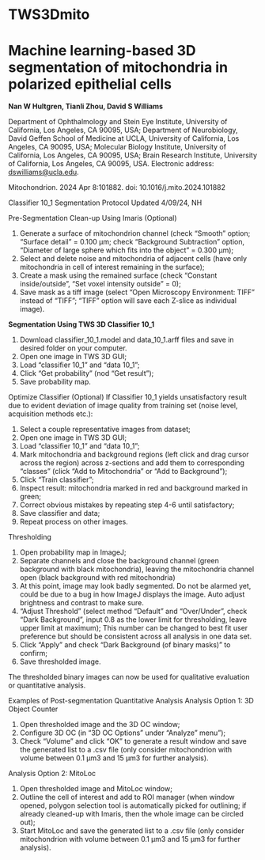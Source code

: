 # TWS3Dmito
# Machine learning-based 3D segmentation of mitochondria in polarized epithelial cells
**Nan W Hultgren, Tianli Zhou, David S Williams**

Department of Ophthalmology and Stein Eye Institute, University of California, Los Angeles, CA 90095, USA; Department of Neurobiology, David Geffen School of Medicine at UCLA, University of California, Los Angeles, CA 90095, USA; Molecular Biology Institute, University of California, Los Angeles, CA 90095, USA; Brain Research Institute, University of California, Los Angeles, CA 90095, USA. Electronic address: dswilliams@ucla.edu.

Mitochondrion. 2024 Apr 8:101882. doi: 10.1016/j.mito.2024.101882

Classifier 10_1 Segmentation Protocol
Updated 4/09/24, NH

Pre-Segmentation Clean-up Using Imaris (Optional)
1.	Generate a surface of mitochondrion channel (check “Smooth” option; “Surface detail” = 0.100 µm; check “Background Subtraction” option, “Diameter of large sphere which fits into the object” = 0.300 µm); 
2.	Select and delete noise and mitochondria of adjacent cells (have only mitochondria in cell of interest remaining in the surface);
3.	Create a mask using the remained surface (check “Constant inside/outside”, “Set voxel intensity outside” = 0);
4.	Save mask as a tiff image (select “Open Microscopy Environment: TIFF” instead of “TIFF”; “TIFF” option will save each Z-slice as individual image).

**Segmentation Using TWS 3D Classifier 10_1**
1.	Download classifier_10_1.model and data_10_1.arff files and save in desired folder on your computer.
2.	Open one image in TWS 3D GUI;
3.	Load “classifier 10_1” and “data 10_1”;
4.	Click “Get probability” (nod “Get result”);
5.	Save probability map.

Optimize Classifier (Optional)
If Classifier 10_1 yields unsatisfactory result due to evident deviation of image quality from training set (noise level, acquisition methods etc.):
1.	Select a couple representative images from dataset;
2.	Open one image in TWS 3D GUI;
3.	Load “classifier 10_1” and “data 10_1”;
4.	Mark mitochondria and background regions (left click and drag cursor across the region) across z-sections and add them to corresponding “classes” (click “Add to Mitochondria” or “Add to Background”);
5.	Click “Train classifier”;
6.	Inspect result: mitochondria marked in red and background marked in green;
7.	Correct obvious mistakes by repeating step 4-6 until satisfactory;
8.	Save classifier and data;
9.	Repeat process on other images.

Thresholding
1.	Open probability map in ImageJ;
2.	Separate channels and close the background channel (green background with black mitochondria), leaving the mitochondria channel open (black background with red mitochondria)
3.	At this point, image may look badly segmented. Do not be alarmed yet, could be due to a bug in how ImageJ displays the image. Auto adjust brightness and contrast to make sure. 
4.	“Adjust Threshold” (select method “Default” and “Over/Under”, check “Dark Background”, input 0.8 as the lower limit for thresholding, leave upper limit at maximum); This number can be changed to best fit user preference but should be consistent across all analysis in one data set.
5.	Click “Apply” and check “Dark Background (of binary masks)” to confirm;
6.	Save thresholded image.

The thresholded binary images can now be used for qualitative evaluation or quantitative analysis.

Examples of Post-segmentation Quantitative Analysis
Analysis Option 1: 3D Object Counter
1.	Open thresholded image and the 3D OC window;
2.	Configure 3D OC (in “3D OC Options” under “Analyze” menu”);
3.	Check “Volume” and click “OK” to generate a result window and save the generated list to a .csv file (only consider mitochondrion with volume between 0.1 µm3 and 15 µm3 for further analysis).

Analysis Option 2: MitoLoc
1.	Open thresholded image and MitoLoc window;
2.	Outline the cell of interest and add to ROI manager (when window opened, polygon selection tool is automatically picked for outlining; if already cleaned-up with Imaris, then the whole image can be circled out); 
3.	Start MitoLoc and save the generated list to a .csv file (only consider mitochondrion with volume between 0.1 µm3 and 15 µm3 for further analysis).
